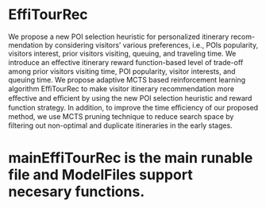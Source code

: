 # EffiTourRec
We propose a new POI selection heuristic for personalized itinerary recom- mendation by considering visitors’ various preferences, i.e., POIs popularity, visitors interest, prior visitors visiting, queuing, and traveling time. We introduce an eﬀective itinerary reward function-based level of trade-oﬀ among prior visitors visiting time, POI popularity, visitor interests, and queuing time. We propose adaptive MCTS based reinforcement learning algorithm EﬃTourRec to make visitor itinerary recommendation more eﬀective and eﬃcient by using the new POI selection heuristic and reward function strategy. In addition, to improve the time eﬃciency of our proposed method, we use MCTS pruning technique to reduce search space by ﬁltering out non-optimal and duplicate itineraries in the early stages.

# mainEffiTourRec is the main runable file and ModelFiles support necesary functions. 
